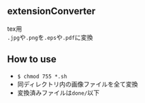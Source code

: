 ## extensionConverter
tex用  
`.jpg`や`.png`を`.eps`や`.pdf`に変換  

## How to use
- `$ chmod 755 *.sh`
- 同ディレクトリ内の画像ファイルを全て変換
- 変換済みファイルは`done/`以下